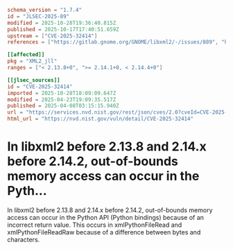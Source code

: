 ```toml
schema_version = "1.7.4"
id = "JLSEC-2025-89"
modified = 2025-10-28T19:36:40.815Z
published = 2025-10-17T17:40:51.659Z
upstream = ["CVE-2025-32414"]
references = ["https://gitlab.gnome.org/GNOME/libxml2/-/issues/889", "https://gitlab.gnome.org/GNOME/libxml2/-/issues/889"]

[[affected]]
pkg = "XML2_jll"
ranges = ["< 2.13.8+0", ">= 2.14.1+0, < 2.14.4+0"]

[[jlsec_sources]]
id = "CVE-2025-32414"
imported = 2025-10-28T18:09:09.647Z
modified = 2025-04-23T19:09:35.517Z
published = 2025-04-08T03:15:15.940Z
url = "https://services.nvd.nist.gov/rest/json/cves/2.0?cveId=CVE-2025-32414"
html_url = "https://nvd.nist.gov/vuln/detail/CVE-2025-32414"
```

# In libxml2 before 2.13.8 and 2.14.x before 2.14.2, out-of-bounds memory access can occur in the Pyth...

In libxml2 before 2.13.8 and 2.14.x before 2.14.2, out-of-bounds memory access can occur in the Python API (Python bindings) because of an incorrect return value. This occurs in xmlPythonFileRead and xmlPythonFileReadRaw because of a difference between bytes and characters.

